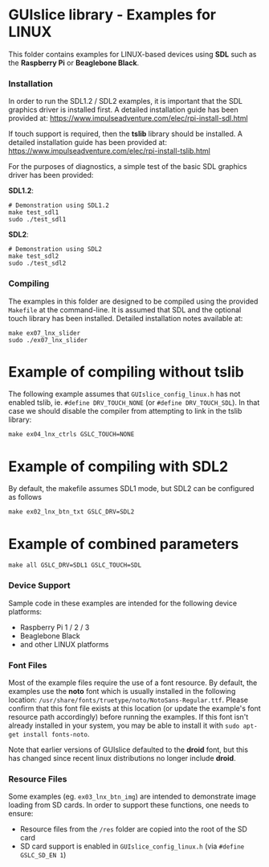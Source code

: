 # GUIslice library - Examples for LINUX #
This folder contains examples for LINUX-based devices using **SDL**
such as the **Raspberry Pi** or **Beaglebone Black**.

### Installation ###
In order to run the SDL1.2 / SDL2 examples, it is important that the SDL
graphics driver is installed first. A detailed installation guide has been
provided at: https://www.impulseadventure.com/elec/rpi-install-sdl.html

If touch support is required, then the **tslib** library should be
installed. A detailed installation guide has been provided at:
https://www.impulseadventure.com/elec/rpi-install-tslib.html

For the purposes of diagnostics, a simple test of the basic SDL graphics driver has been provided:

**SDL1.2**:
~~~
# Demonstration using SDL1.2
make test_sdl1
sudo ./test_sdl1
~~~

**SDL2**:
~~~
# Demonstration using SDL2
make test_sdl2
sudo ./test_sdl2
~~~

### Compiling ###
The examples in this folder are designed to be compiled using the provided `Makefile` at
the command-line. It is assumed that SDL and the optional touch library has been installed.
Detailed installation notes available at:

~~~
make ex07_lnx_slider
sudo ./ex07_lnx_slider
~~~

# Example of compiling without tslib
The following example assumes that `GUIslice_config_linux.h` has not enabled
tslib, ie. `#define DRV_TOUCH_NONE` (or `#define DRV_TOUCH_SDL`). In that case
we should disable the compiler from attempting to link in the tslib library:
~~~
make ex04_lnx_ctrls GSLC_TOUCH=NONE
~~~

# Example of compiling with SDL2
By default, the makefile assumes SDL1 mode, but SDL2 can be configured as follows
~~~
make ex02_lnx_btn_txt GSLC_DRV=SDL2
~~~

# Example of combined parameters
~~~
make all GSLC_DRV=SDL1 GSLC_TOUCH=SDL
~~~


### Device Support ###
Sample code in these examples are intended for the following device platforms:
- Raspberry Pi 1 / 2 / 3
- Beaglebone Black
- and other LINUX platforms

### Font Files ###
Most of the example files require the use of a font resource. By default, the examples use the **noto** font which is usually installed in the following location: `/usr/share/fonts/truetype/noto/NotoSans-Regular.ttf`. Please confirm that this font file exists at this location (or update the example's font resource path accordingly) before running the examples. If this font isn't already installed in your system, you may be able to install it with `sudo apt-get install fonts-noto`.

Note that earlier versions of GUIslice defaulted to the **droid** font, but this has changed since recent linux distributions no longer include **droid**.

### Resource Files ###
Some examples (eg. `ex03_lnx_btn_img`) are intended to demonstrate image loading from SD cards.
In order to support these functions, one needs to ensure:
- Resource files from the `/res` folder are copied into the root of the SD card
- SD card support is enabled in `GUIslice_config_linux.h` (via `#define GSLC_SD_EN 1`)
